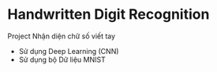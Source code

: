 # Handwritten Digit Recognition 
Project Nhận diện chữ số viết tay 

- Sử dụng Deep Learning (CNN)
- Sử dụng bộ Dữ liệu MNIST
